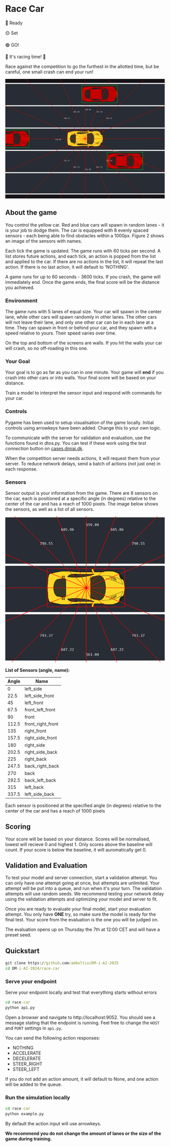 # Race Car

🔴 Ready

🟡 Set

🟢 GO! 

🏁 It's racing time! 🏁 

Race against the competition to go the furthest in the allotted time, but be careful, one small crash can end your run!

![Race Car](../images/race_car_intro.png)

## About the game
You control the yellow car. Red and blue cars will spawn in random lanes - it is your job to dodge them. The car is equipped with 8 evenly spaced sensors - each being able to find obstacles within a 1000px. Figure 2 shows an image of the sensors with names.

Each tick the game is updated. The game runs with 60 ticks per second. A list stores future actions, and each tick, an action is popped from the list and applied to the car. If there are no actions in the list, it will repeat the last action. If there is no last action, it will default to 'NOTHING'. 

A game runs for up to 60 seconds - 3600 ticks. If you crash, the game will immediately end. Once the game ends, the final score will be the distance you achieved. 

### Environment
The game runs with 5 lanes of equal size. Your car will spawn in the center lane, while other cars will spawn randomly in other lanes. The other cars will not leave their lane, and only one other car can be in each lane at a time. They can spawn in front or behind your car, and they spawn with a speed relative to yours. Their speed varies over time. 

On the top and bottom of the screens are walls. If you hit the walls your car will crash, so no off-roading in this one. 

### Your Goal

Your goal is to go as far as you can in one minute. Your game will **end** if you crash into other cars or into walls. Your final score will be based on your distance.

Train a model to interpret the sensor input and respond with commands for your car.

### Controls

Pygame has been used to setup visualisation of the game locally. Initial controls using arrowkeys have been added. Change this to your own logic. 

To communicate with the server for validation and evaluation, use the functions found in dtos.py. You can test if these work using the *test connection* button on [cases.dmiai.dk](https://cases.dmiai.dk). 

When the competition server needs actions, it will request them from your server. To reduce network delays, send a batch of actions (not just one) in each response.


### Sensors

Sensor output is your information from the game. There are 8 sensors on the car, each is positioned at a specific angle (in degrees) relative to the center of the car and has a reach of 1000 pixels. The image below shows the sensors, as well as a list of all sensors.

![Sensors](../images/race_car_sensors.png)

**List of Sensors (angle, name):**

| Angle   | Name               |
|---------|--------------------|
| 0       | left_side          |
| 22.5    | left_side_front    |
| 45      | left_front         |
| 67.5    | front_left_front   |
| 90      | front              |
| 112.5   | front_right_front  |
| 135     | right_front        |
| 157.5   | right_side_front   |
| 180     | right_side         |
| 202.5   | right_side_back    |
| 225     | right_back         |
| 247.5   | back_right_back    |
| 270     | back               |
| 292.5   | back_left_back     |
| 315     | left_back          |
| 337.5   | left_side_back     |

Each sensor is positioned at the specified angle (in degrees) relative to the center of the car and has a reach of 1000 pixels

## Scoring

Your score will be based on your distance. Scores will be normalised, lowest will recieve 0 and highest 1. Only scores above the baseline will count. If your score is below the baseline, it will auromatically get 0. 

## Validation and Evaluation
To test your model and server connection, start a validation attempt. You can only have one attempt going at once, but attempts are unlimited. Your attempt will be put into a queue, and run when it's your turn. The validation attempts will use random seeds. We recommend testing your network delay using the validation attempts and optimizing your model and server to fit. 

Once you are ready to evaluate your final model, start your evaluation attempt. You only have **ONE** try, so make sure the model is ready for the final test. Your score from the evaluation is the one you will be judged on. 

The evaluation opens up on Thursday the 7th at 12:00 CET and will have a preset seed.

## Quickstart

```cmd
git clone https://github.com/amboltio/DM-i-AI-2025
cd DM-i-AI-2024/race-car
```


### Serve your endpoint
Serve your endpoint locally and test that everything starts without errors

```cmd
cd race-car
python api.py
```
Open a browser and navigate to http://localhost:9052. You should see a message stating that the endpoint is running. 
Feel free to change the `HOST` and `PORT` settings in `api.py`. 

You can send the following action responses:
- NOTHING
- ACCELERATE
- DECELERATE
- STEER_RIGHT
- STEER_LEFT

If you do not add an action amount, it will default to None, and one action will be added to the queue. 

### Run the simulation locally
```cmd
cd race-car
python example.py
```
By default the action input will use arrowkeys. 


**We recommend you do not change the amount of lanes or the size of the game during training.**